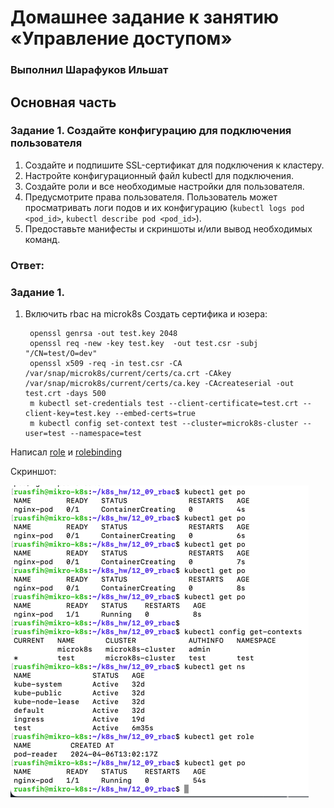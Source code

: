 # Домашнее задание к занятию «Управление доступом»

### Выполнил Шарафуков Ильшат

## Основная часть

### Задание 1. Создайте конфигурацию для подключения пользователя

1. Создайте и подпишите SSL-сертификат для подключения к кластеру.
2. Настройте конфигурационный файл kubectl для подключения.
3. Создайте роли и все необходимые настройки для пользователя.
4. Предусмотрите права пользователя. Пользователь может просматривать логи подов и их конфигурацию (`kubectl logs pod <pod_id>`, `kubectl describe pod <pod_id>`).
5. Предоставьте манифесты и скриншоты и/или вывод необходимых команд.

### Ответ:

### Задание 1.

1. Включить rbac на microk8s
Cоздать сертифика и юзера:

        openssl genrsa -out test.key 2048
        openssl req -new -key test.key  -out test.csr -subj "/CN=test/O=dev"
        openssl x509 -req -in test.csr -CA /var/snap/microk8s/current/certs/ca.crt -CAkey /var/snap/microk8s/current/certs/ca.key -CAcreateserial -out test.crt -days 500
        m kubectl set-credentials test --client-certificate=test.crt --client-key=test.key --embed-certs=true
        m kubectl config set-context test --cluster=microk8s-cluster --user=test --namespace=test

Написал [role](src/role.yml) и [rolebinding](src/rolebinding.yml)

Скриншот:

![1](img/01.png)